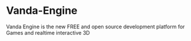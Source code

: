 Vanda-Engine
============

Vanda Engine is the new FREE and open source development platform for Games and realtime interactive 3D
